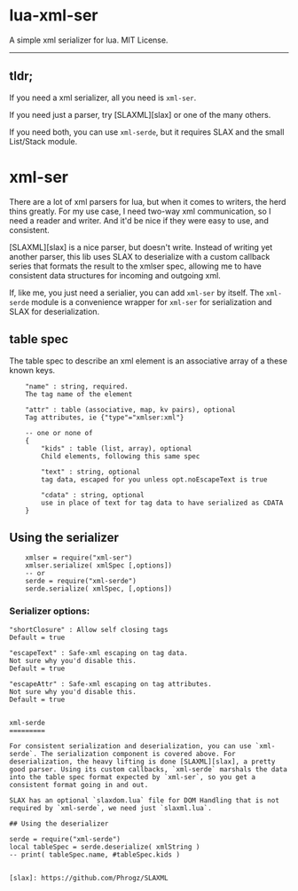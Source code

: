 lua-xml-ser
===========

A simple xml serializer for lua. MIT License.

----

## tldr;

If you need a xml serializer, all you need is `xml-ser`.

If you need just a parser, try [SLAXML][slax] or one of the many others.

If you need both, you can use `xml-serde`, but it requires SLAX and the small List/Stack module.

# xml-ser

There are a lot of xml parsers for lua, but when it comes to writers, the herd thins greatly. For my use case, I need two-way xml communication, so I need a reader and writer. And it'd be nice if they were easy to use, and consistent.

[SLAXML][slax] is a nice parser, but doesn't write. Instead of writing yet another parser, this lib uses SLAX to deserialize with a custom callback series that formats the result to the xmlser spec, allowing me to have consistent data structures for incoming and outgoing xml.

If, like me, you just need a serialier, you can add `xml-ser` by itself. The `xml-serde` module is a convenience wrapper for `xml-ser` for serialization and SLAX for deserialization.

## table spec

The table spec to describe an xml element is an associative array of a these known keys.

```
	"name" : string, required.
	The tag name of the element

	"attr" : table (associative, map, kv pairs), optional
	Tag attributes, ie {"type"="xmlser:xml"}

    -- one or none of
    {
        "kids" : table (list, array), optional
        Child elements, following this same spec
        
        "text" : string, optional
        tag data, escaped for you unless opt.noEscapeText is true
        
        "cdata" : string, optional
        use in place of text for tag data to have serialized as CDATA
    }
```

## Using the serializer

```
    xmlser = require("xml-ser")
	xmlser.serialize( xmlSpec [,options])
	-- or
	serde = require("xml-serde")
	serde.serialize( xmlSpec, [,options])
```

### Serializer options:

	"shortClosure" : Allow self closing tags
	Default = true

	"escapeText" : Safe-xml escaping on tag data.
	Not sure why you'd disable this.
	Default = true

	"escapeAttr" : Safe-xml escaping on tag attributes.
	Not sure why you'd disable this.
	Default = true
```

xml-serde
=========

For consistent serialization and deserialization, you can use `xml-serde`. The serialization component is covered above. For deserialization, the heavy lifting is done [SLAXML][slax], a pretty good parser. Using its custom callbacks, `xml-serde` marshals the data into the table spec format expected by `xml-ser`, so you get a consistent format going in and out.

SLAX has an optional `slaxdom.lua` file for DOM Handling that is not required by `xml-serde`, we need just `slaxml.lua`.

## Using the deserializer
```
    serde = require("xml-serde")
    local tableSpec = serde.deserialize( xmlString )
    -- print( tableSpec.name, #tableSpec.kids )
```

[slax]: https://github.com/Phrogz/SLAXML